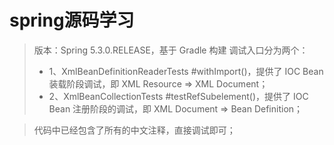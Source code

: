 # spring源码学习 
>版本：Spring 5.3.0.RELEASE，基于 Gradle 构建
>调试入口分为两个：
>*  1、XmlBeanDefinitionReaderTests #withImport()，提供了 IOC Bean 装载阶段调试，即 XML Resource => XML Document； 
>*  2、XmlBeanCollectionTests #testRefSubelement()，提供了 IOC Bean 注册阶段的调试，即 XML Document => Bean Definition；   

>代码中已经包含了所有的中文注释，直接调试即可；